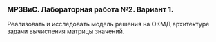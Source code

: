 ### МРЗВиС. Лабораторная работа №2. Вариант 1.

Реализовать и исследовать модель решения на ОКМД архитектуре задачи вычисления матрицы значений.
